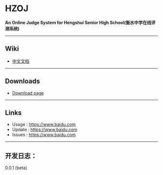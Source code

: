 # HZOJ

**An Online Judge System for Hengshui Senior High School(衡水中学在线评测系统)**

---

## Wiki

- [中文文档](https://www.baidu.com)

---

## Downloads

- [Download page](https://www.baidu.com)

---

## Links

- Usage : https://www.baidu.com
- Update : https://www.baidu.com
- Issues : https://www.baidu.com

---

## 开发日志：

0.0.1 (beta)
